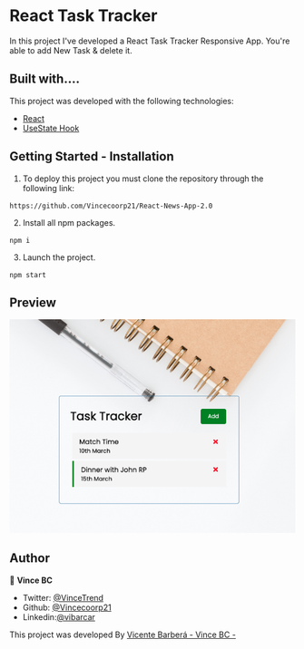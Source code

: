 # React Task Tracker

In this project I've developed a React Task Tracker Responsive App.
You're able to add New Task & delete it.

## Built with....

This project was developed with the following technologies:

- [React](https://en.reactjs.org/)
- [UseState Hook](https://reactjs.org/docs/hooks-state.html)

## Getting Started - Installation

1. To deploy this project you must clone the repository through the following link:

```
https://github.com/Vincecoorp21/React-News-App-2.0
```

2. Install all npm packages.

```
npm i
```

3. Launch the project.

```
npm start

```

## Preview

![foto](./src/assets/main_page.png)

## Author

👤 **Vince BC**

- Twitter: [@VinceTrend](https://twitter.com/VinceTrend)
- Github: [@Vincecoorp21](https://github.com/Vincecoorp21)
- Linkedin:[@vibarcar](https://www.linkedin.com/in/vibarcar/)

This project was developed By [Vicente Barberá - Vince BC -](https://github.com/Vincecoorp21)
